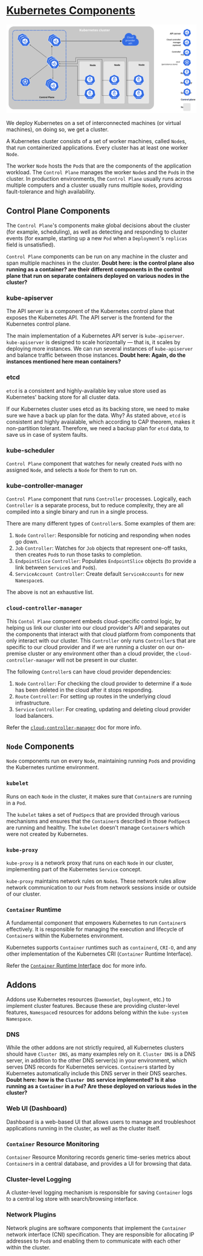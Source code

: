 # [Kubernetes Components](https://kubernetes.io/docs/concepts/overview/components/)

![components-of-kubernetes](images/components-of-kubernetes.svg)

We deploy Kubernetes on a set of interconnected machines (or virtual
machines), on doing so, we get a cluster.

A Kubernetes cluster consists of a set of worker machines, called `Node`s,
that run containerized applications. Every cluster has at least one worker
`Node`.

The worker `Node` hosts the `Pod`s that are the components of the application
workload. The `Control Plane` manages the worker `Node`s and the `Pod`s in the
cluster. In production environments, the `Control Plane` usually runs across
multiple computers and a cluster usually runs multiple `Node`s, providing
fault-tolerance and high availability.

## Control Plane Components

The `Control Plane`'s components make global decisions about the cluster
(for example, scheduling), as well as detecting and responding to cluster
events (for example, starting up a new `Pod` when a `Deployment`'s `replicas`
field is unsatisfied).

`Control Plane` components can be run on any machine in the cluster and span
multiple machines in the cluster. **Doubt here: is the control plane also
running as a container? are their different components in the control plane
that run on separate containers deployed on various nodes in the cluster?**

### kube-apiserver

The API server is a component of the Kubernetes control plane that exposes the
Kubernetes API. The API server is the frontend for the Kubernetes control
plane.

The main implementation of a Kubernetes API server is `kube-apiserver`.
`kube-apiserver` is designed to scale horizontally — that is, it scales by
deploying more instances. We can run several instances of `kube-apiserver` and
balance traffic between those instances. **Doubt here: Again, do the
instances mentioned here mean containers?**

### etcd

`etcd` is a consistent and highly-available key value store used as
Kubernetes' backing store for all cluster data.

If our Kubernetes cluster uses etcd as its backing store, we need to make sure
we have a back up plan for the data. Why? As stated above, `etcd` is
consistent and highly avaialable, which according to CAP theorem, makes it
non-partition tolerant. Therefore, we need a backup plan for `etcd` data, to
save us in case of system faults.

### kube-scheduler

`Control Plane` component that watches for newly created `Pod`s with no
assigned `Node`, and selects a `Node` for them to run on.

### kube-controller-manager

`Control Plane` component that runs `Controller` processes. Logically, each
`Controller` is a separate process, but to reduce complexity, they are all
compiled into a single binary and run in a single process.

There are many different types of `Controller`s. Some examples of them are:

1. `Node` `Controller`: Responsible for noticing and responding when nodes go
   down.
2. `Job` `Controller`: Watches for `Job` objects that represent one-off tasks,
   then creates `Pod`s to run those tasks to completion.
3. `EndpointSlice` `Controller`: Populates `EndpointSlice` objects (to provide a
   link between `Service`s and `Pod`s).
4. `ServiceAccount Controller`: Create default `ServiceAccounts` for new
   `Namespace`s.

The above is not an exhaustive list.

### `cloud-controller-manager`

This `Contol Plane` component embeds cloud-specific control logic, by helping
us link our cluster into our cloud provider's API and separates out the
components that interact with that cloud platform from components that only
interact with our cluster. This `Controller` only runs `Controller`s that are
specific to our cloud provider and if we are running a cluster on our
on-premise cluster or any environment other than a cloud provider, the
`cloud-controller-manager` will not be present in our cluster.

The following `Controller`s can have cloud provider dependencies:

1. `Node` `Controller`: For checking the cloud provider to determine if a `Node`
   has been deleted in the cloud after it stops responding.
2. `Route` `Controller`: For setting up routes in the underlying cloud
   infrastructure.
3. `Service` `Controller`: For creating, updating and deleting cloud provider
   load balancers.

Refer the [`cloud-controller-manager`](https://kubernetes.io/docs/concepts/architecture/cloud-controller/) doc for more info.

## `Node` Components

`Node` components run on every `Node`, maintaining running `Pod`s and providing
the Kubernetes runtime environment.

### `kubelet`

Runs on each `Node` in the cluster, it makes sure that `Container`s are running
in a `Pod`.

The `kubelet` takes a set of `PodSpec`s that are provided through various
mechanisms and ensures that the `Container`s described in those `PodSpec`s are
running and healthy. The `kubelet` doesn't manage `Container`s which were not
created by Kubernetes.

### `kube-proxy`

`kube-proxy` is a network proxy that runs on each `Node` in our cluster,
implementing part of the Kubernetes `Service` concept.

`kube-proxy` maintains network rules on `Node`s. These network rules allow
network communication to our `Pod`s from network sessions inside or outside
of our cluster.

### `Container` Runtime

A fundamental component that empowers Kubernetes to run `Container`s
effectively. It is responsible for managing the execution and lifecycle of
`Container`s within the Kubernetes environment.

Kubernetes supports `Container` runtimes such as `containerd`, `CRI-O`, and any
other implementation of the Kubernetes CRI (`Container` Runtime Interface).

Refer the [`Container` Runtime Interface](https://kubernetes.io/docs/concepts/architecture/cri/) doc for more info.

## Addons

Addons use Kubernetes resources (`DaemonSet`, `Deployment`, etc.) to implement
cluster features. Because these are providing cluster-level features,
`Namespace`d resources for addons belong within the `kube-system` `Namespace`.

### DNS

While the other addons are not strictly required, all Kubernetes clusters
should have `Cluster DNS`, as many examples rely on it. `Cluster DNS` is a DNS
server, in addition to the other DNS server(s) in your environment, which
serves DNS records for Kubernetes services. `Container`s started by Kubernetes
automatically include this DNS server in their DNS searches.
**Doubt here: how is the `Cluster DNS` service implemented? Is it also running
as a `Container` in a `Pod`? Are these deployed on various `Node`s in the
cluster?**

### Web UI (Dashboard)

Dashboard is a web-based UI that allows users to manage and troubleshoot
applications running in the cluster, as well as the cluster itself.

### `Container` Resource Monitoring

`Container` Resource Monitoring records generic time-series metrics about
`Container`s in a central database, and provides a UI for browsing that data.

### Cluster-level Logging

A cluster-level logging mechanism is responsible for saving `Container` logs to
a central log store with search/browsing interface.

### Network Plugins

Network plugins are software components that implement the `Container` network
interface (CNI) specification. They are responsible for allocating IP
addresses to `Pod`s and enabling them to communicate with each other within the
cluster.
